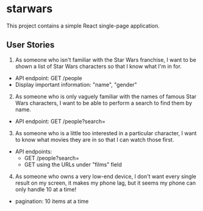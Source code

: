 # starwars

This project contains a simple React single-page application.


## User Stories
1. As someone who isn't familiar with the Star Wars franchise, I want to be shown a list of Star Wars
characters so that I know what I'm in for.
- API endpoint: GET /people
- Display important information: "name", "gender"

2. As someone who is only vaguely familiar with the names of famous Star Wars characters, I want to
be able to perform a search to find them by name.
- API endpoint: GET /people?search=<name>

3. As someone who is a little too interested in a particular character, I want to know what movies they
are in so that I can watch those first.
- API endpoints:
    - GET /people?search=<name>
    - GET using the URLs under "films" field

4. As someone who owns a very low-end device, I don't want every single result on my screen, it
makes my phone lag, but it seems my phone can only handle 10 at a time!
- pagination: 10 items at a time

